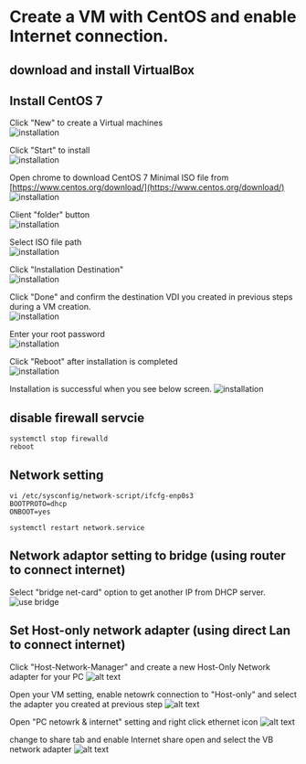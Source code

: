 # Create a VM with CentOS and enable Internet connection.

## download and install VirtualBox 


## Install CentOS 7 
Click "New" to create a Virtual machines   
![installation](img/Snipaste_1.png)

Click "Start" to install  
![installation](img/Snipaste_1a.png)

Open chrome to download CentOS 7 Minimal ISO file from [https://www.centos.org/download/](https://www.centos.org/download/)  
![installation](img/Snipaste_4.png)

Client "folder" button   
![installation](img/Snipaste_2.png)

Select ISO file path   
![installation](img/Snipaste_3.png)

Click "Installation Destination"  
![installation](img/Snipaste_5.png)

Click "Done" and confirm the destination VDI you created in previous steps during a VM creation.   
![installation](img/Snipaste_6.png)

Enter your root password  
![installation](img/Snipaste_7.png)

Click "Reboot" after installation is completed  
![installation](img/Snipaste_8.png)

Installation is successful when you see below screen. 
![installation](img/Snipaste_9.png)

## disable firewall servcie 
```
systemctl stop firewalld
reboot
```

## Network setting
```
vi /etc/sysconfig/network-script/ifcfg-enp0s3
BOOTPROTO=dhcp
ONBOOT=yes

systemctl restart network.service 
```

## Network adaptor setting to bridge (using router to connect internet)
Select "bridge net-card" option to get another IP from DHCP server. 
![use bridge](img/Snipaste_2018-07-09_00-02-34.png)


## Set Host-only network adapter (using direct Lan to connect internet)

Click "Host-Network-Manager" and create a new Host-Only Network adapter for your PC
![alt text](img/vb-network0.png)

Open your VM setting, enable netowrk connection to "Host-only" and select the adapter you created at previous step
![alt text](img/vb-network1.png)

Open "PC netowrk & internet" setting and right click ethernet icon
![alt text](img/vb-network2.png) 

change to share tab and enable Internet share open and select the VB network adapter 
![alt text](img/vb-network3.png)
